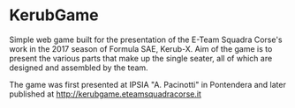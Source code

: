 # KerubGame

Simple web game built for the presentation of the E-Team Squadra Corse's work in the 2017 season of Formula SAE, Kerub-X.
Aim of the game is to present the various parts that make up the single seater, all of which are designed and assembled by the team.

The game was first presented at IPSIA "A. Pacinotti" in Pontendera and later published at http://kerubgame.eteamsquadracorse.it
